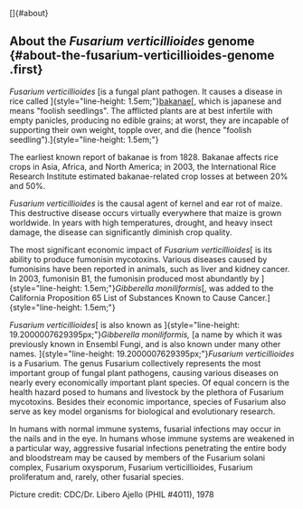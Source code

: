 []{#about}

About the *Fusarium verticillioides* genome {#about-the-fusarium-verticillioides-genome .first}
-------------------------------------------

*Fusarium verticillioides* [is a fungal plant pathogen. It causes a
disease in rice called
]{style="line-height: 1.5em;"}[bakanae](http://en.wikipedia.org/wiki/Bakanae)[,
which is japanese and means \"foolish seedlings\". The afflicted plants
are at best infertile with empty panicles, producing no edible grains;
at worst, they are incapable of supporting their own weight, topple
over, and die (hence \"foolish
seedling\").]{style="line-height: 1.5em;"}

The earliest known report of bakanae is from 1828. Bakanae affects rice
crops in Asia, Africa, and North America; in 2003, the International
Rice Research Institute estimated bakanae-related crop losses at between
20% and 50%.

*Fusarium verticillioides* is the causal agent of kernel and ear rot of
maize. This destructive disease occurs virtually everywhere that maize
is grown worldwide. In years with high temperatures, drought, and heavy
insect damage, the disease can significantly diminish crop quality.

The most significant economic impact of *Fusarium verticillioides*[ is
its ability to produce fumonisin mycotoxins. Various diseases caused by
fumonisins have been reported in animals, such as liver and kidney
cancer. In 2003, fumonisin B1, the fumonisin produced most abundantly by
]{style="line-height: 1.5em;"}*Gibberella moniliformis*[, was added to
the California Proposition 65 List of Substances Known to Cause
Cancer.]{style="line-height: 1.5em;"}

*Fusarium verticillioides*[ is also known as
]{style="line-height: 19.2000007629395px;"}*Gibberella moniliformis,* [a
name by which it was previously known in Ensembl Fungi, and is also
known under many other names.
]{style="line-height: 19.2000007629395px;"}*Fusarium verticillioides* is
a Fusarium. The genus Fusarium collectively represents the most
important group of fungal plant pathogens, causing various diseases on
nearly every economically important plant species. Of equal concern is
the health hazard posed to humans and livestock by the plethora of
Fusarium mycotoxins. Besides their economic importance, species of
Fusarium also serve as key model organisms for biological and
evolutionary research.

In humans with normal immune systems, fusarial infections may occur in
the nails and in the eye. In humans whose immune systems are weakened in
a particular way, aggressive fusarial infections penetrating the entire
body and bloodstream may be caused by members of the Fusarium solani
complex, Fusarium oxysporum, Fusarium verticillioides, Fusarium
proliferatum and, rarely, other fusarial species.

Picture credit: CDC/Dr. Libero Ajello (PHIL \#4011), 1978
